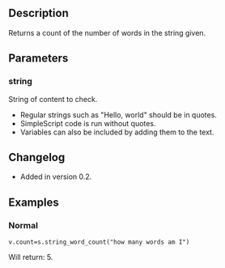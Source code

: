 ## Description
Returns a count of the number of words in the string given.

## Parameters

### string
String of content to check.
  - Regular strings such as "Hello, world" should be in quotes.
  - SimpleScript code is run without quotes.
  - Variables can also be included by adding them to the text.

## Changelog
* Added in version 0.2.

## Examples

### Normal
	v.count=s.string_word_count("how many words am I")
Will return: 5.